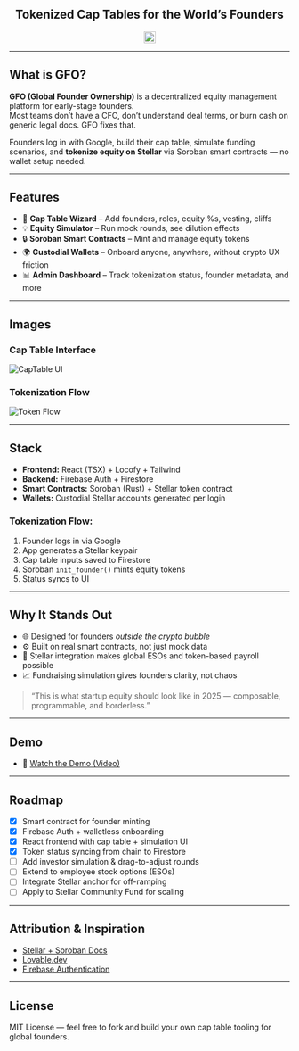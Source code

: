 <h2 align="center">Tokenized Cap Tables for the World’s Founders</h2>

<p align="center">
  <a href="https://stellar.org">
    <img src="https://user-images.githubusercontent.com/sponsor-stellar.png" alt="Stellar" height="21" />
  </a>
</p>

---

## What is GFO?

**GFO (Global Founder Ownership)** is a decentralized equity management platform for early-stage founders.  
Most teams don’t have a CFO, don’t understand deal terms, or burn cash on generic legal docs. GFO fixes that.

Founders log in with Google, build their cap table, simulate funding scenarios, and **tokenize equity on Stellar** via Soroban smart contracts — no wallet setup needed.

---

## Features

- 🧠 **Cap Table Wizard** – Add founders, roles, equity %s, vesting, cliffs  
- 💡 **Equity Simulator** – Run mock rounds, see dilution effects  
- 🔒 **Soroban Smart Contracts** – Mint and manage equity tokens  
- 🌍 **Custodial Wallets** – Onboard anyone, anywhere, without crypto UX friction  
- 📊 **Admin Dashboard** – Track tokenization status, founder metadata, and more  

---

## Images

### Cap Table Interface
![CapTable UI](https://user-images.githubusercontent.com/cap-table-ui.png)

### Tokenization Flow
![Token Flow](https://user-images.githubusercontent.com/token-flow.png)

---

## Stack

- **Frontend:** React (TSX) + Locofy + Tailwind  
- **Backend:** Firebase Auth + Firestore  
- **Smart Contracts:** Soroban (Rust) + Stellar token contract  
- **Wallets:** Custodial Stellar accounts generated per login  

### Tokenization Flow:
1. Founder logs in via Google  
2. App generates a Stellar keypair  
3. Cap table inputs saved to Firestore  
4. Soroban `init_founder()` mints equity tokens  
5. Status syncs to UI  

---

## Why It Stands Out

- 🌐 Designed for founders *outside the crypto bubble*  
- ⚙️ Built on real smart contracts, not just mock data  
- 🤝 Stellar integration makes global ESOs and token-based payroll possible  
- 📈 Fundraising simulation gives founders clarity, not chaos  

> “This is what startup equity should look like in 2025 — composable, programmable, and borderless.”

---

## Demo

- 🎥 [Watch the Demo (Video)](https://www.canva.com/design/DAGnnzEFi1Q/6Mz_D2K-fc1pCIYQ_oO8lA/watch?utm_content=DAGnnzEFi1Q&utm_campaign=designshare&utm_medium=link2&utm_source=uniquelinks&utlId=hb9900f63e1)

---

## Roadmap

- [x] Smart contract for founder minting  
- [x] Firebase Auth + walletless onboarding  
- [x] React frontend with cap table + simulation UI  
- [x] Token status syncing from chain to Firestore  
- [ ] Add investor simulation & drag-to-adjust rounds  
- [ ] Extend to employee stock options (ESOs)  
- [ ] Integrate Stellar anchor for off-ramping  
- [ ] Apply to Stellar Community Fund for scaling

---

## Attribution & Inspiration

- [Stellar + Soroban Docs](https://developers.stellar.org/)  
- [Lovable.dev](https://www.lovable.dev/)  
- [Firebase Authentication](https://firebase.google.com/products/auth)  

---

## License

MIT License — feel free to fork and build your own cap table tooling for global founders.
